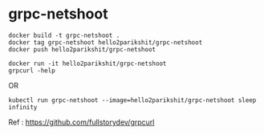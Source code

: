# grpc-netshoot

```
docker build -t grpc-netshoot .
docker tag grpc-netshoot hello2parikshit/grpc-netshoot
docker push hello2parikshit/grpc-netshoot
```

```
docker run -it hello2parikshit/grpc-netshoot
grpcurl -help
```

OR
```
kubectl run grpc-netshoot --image=hello2parikshit/grpc-netshoot sleep infinity
```

Ref : https://github.com/fullstorydev/grpcurl
